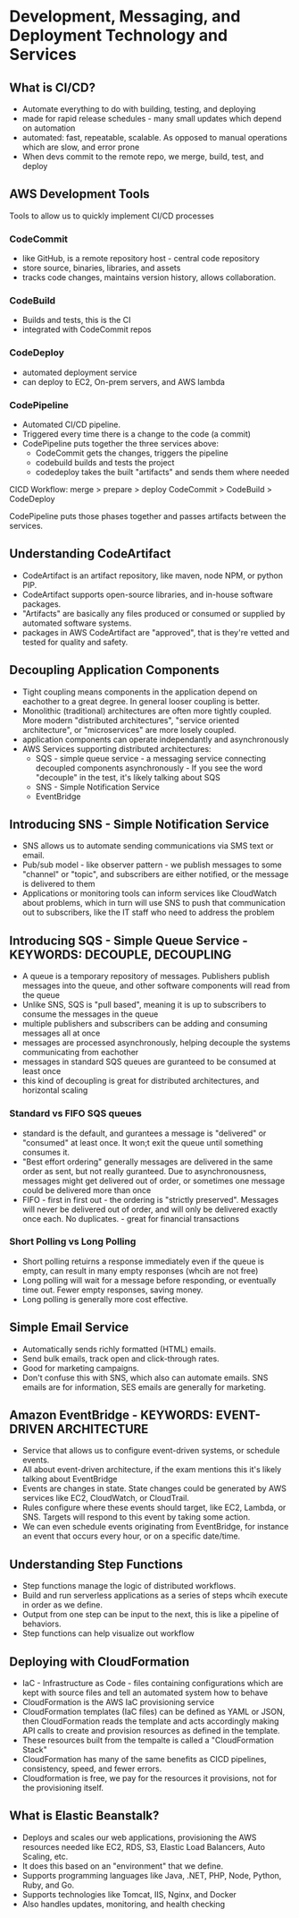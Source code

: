 # Development, Messaging, and Deployment Technology and Services
## What is CI/CD?
 - Automate everything to do with building, testing, and deploying
 - made for rapid release schedules - many small updates which depend on automation
 - automated: fast, repeatable, scalable.  As opposed to manual operations which are slow, and error prone
 - When devs commit to the remote repo, we merge, build, test, and deploy

## AWS Development Tools
Tools to allow us to quickly implement CI/CD processes

### CodeCommit
 - like GitHub, is a remote repository host - central code repository
 - store source, binaries, libraries, and assets
 - tracks code changes, maintains version history, allows collaboration.

### CodeBuild
 - Builds and tests, this is the CI
 - integrated with CodeCommit repos

### CodeDeploy
 - automated deployment service
 - can deploy to EC2, On-prem servers, and AWS lambda

### CodePipeline
 - Automated CI/CD pipeline.
 - Triggered every time there is a change to the code (a commit)
 - CodePipeline puts together the three services above:
   - CodeCommit gets the changes, triggers the pipeline
   - codebuild builds and tests the project
   - codedeploy takes the built "artifacts" and sends them where needed
  
CICD Workflow:
merge       >     prepare    >    deploy
CodeCommit  >    CodeBuild   >   CodeDeploy

CodePipeline puts those phases together and passes artifacts between the services.


## Understanding CodeArtifact
 - CodeArtifact is an artifact repository, like maven, node NPM, or python PIP.
 - CodeArtifact supports open-source libraries, and in-house software packages.
 - "Artifacts" are basically any files produced or consumed or supplied by automated software systems.
 - packages in AWS CodeArtifact are "approved", that is they're vetted and tested for quality and safety.

## Decoupling Application Components
 - Tight coupling means components in the application depend on eachother to a great degree. In general looser coupling is better.
 - Monolithic (traditional) architectures are often more tightly coupled. More modern "distributed architectures", "service oriented architecture", or "microservices" are more losely coupled.
 - application components can operate independantly and asynchronously
 - AWS Services supporting distributed architectures:
   - SQS - simple queue service - a messaging service connecting decoupled components asynchronously - If you see the word "decouple" in the test, it's likely talking about SQS
   - SNS - Simple Notification Service
   - EventBridge

## Introducing SNS - Simple Notification Service
 - SNS allows us to automate sending communications via SMS text or email.
 - Pub/sub model - like observer pattern - we publish messages to some "channel" or "topic", and subscribers are either notified, or the message is delivered to them
 - Applications or monitoring tools can inform services like CloudWatch about problems, which in turn will use SNS to push that communication out to subscribers, like the IT staff who need to address the problem


## Introducing SQS - Simple Queue Service - KEYWORDS: DECOUPLE, DECOUPLING
 - A queue is a temporary repository of messages. Publishers publish messages into the queue, and other software components will read from the queue
 - Unlike SNS, SQS is "pull based", meaning it is up to subscribers to consume the messages in the queue
 - multiple publishers and subscribers can be adding and consuming messages all at once
 - messages are processed asynchronously, helping decouple the systems communicating from eachother
 - messages in standard SQS queues are guranteed to be consumed at least once
 - this kind of decoupling is great for distributed architectures, and horizontal scaling

### Standard vs FIFO SQS queues
 - standard is the default, and gurantees a message is "delivered" or "consumed" at least once. It won;t exit the queue until something consumes it.
 - "Best effort ordering" generally messages are delivered in the same order as sent, but not really guranteed. Due to asynchronousness, messages might get delivered out of order, or sometimes one message could be delivered more than once
 - FIFO - first in first out - the ordering is "strictly preserved". Messages will never be delivered out of order, and will only be delivered exactly once each. No duplicates. - great for financial transactions

### Short Polling vs Long Polling
 - Short polling retuirns a response immediately even if the queue is empty, can result in many empty responses (whcih are not free)
 - Long polling will wait for a message before responding, or eventually time out. Fewer empty responses, saving money. 
 - Long polling is generally more cost effective.

## Simple Email Service
 - Automatically sends richly formatted (HTML) emails.
 - Send bulk emails, track open and click-through rates.
 - Good for marketing campaigns.
 - Don't confuse this with SNS, which also can automate emails. SNS emails are for information, SES emails are generally for marketing.

## Amazon EventBridge - KEYWORDS: EVENT-DRIVEN ARCHITECTURE
 - Service that allows us to configure event-driven systems, or schedule events.
 - All about event-driven architecture, if the exam mentions this it's likely talking about EventBridge
 - Events are changes in state. State changes could be generated by AWS services like EC2, CloudWatch, or CloudTrail. 
 - Rules configure where these events should target, like EC2, Lambda, or SNS. Targets will respond to this event by taking some action.
 - We can even schedule events originating from EventBridge, for instance an event that occurs every hour, or on a specific date/time.

## Understanding Step Functions
 - Step functions manage the logic of distributed workflows. 
 - Build and run serverless applications as a series of steps whcih execute in order as we define.
 - Output from one step can be input to the next, this is like a pipeline of behaviors.
 - Step functions can help visualize out workflow

## Deploying with CloudFormation
 - IaC - Infrastructure as Code - files containing configurations which are kept with source files and tell an automated system how to behave
 - CloudFormation is the AWS IaC provisioning service
 - CloudFormation templates (IaC files) can be defined as YAML or JSON, then CloudFormation reads the template and acts accordingly making API calls to create and provision resources as defined in the template.
 - These resources built from the tempalte is called a "CloudFormation Stack"
 - CloudFormation has many of the same benefits as CICD pipelines, consistency, speed, and fewer errors.
 - Cloudformation is free, we pay for the resources it provisions, not for the provisioning itself.

## What is Elastic Beanstalk?
 - Deploys and scales our web applications, provisioning the AWS resources needed like EC2, RDS, S3, Elastic Load Balancers, Auto Scaling, etc.
 - It does this based on an "environment" that we define.
 - Supports programming languages like Java, .NET, PHP, Node, Python, Ruby, and Go.
 - Supports technologies like Tomcat, IIS, Nginx, and Docker
 - Also handles updates, monitoring, and health checking
